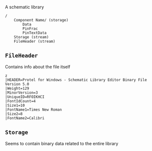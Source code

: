 A schematic library 

```text
/
    Component Name/ (storage)
        Data
        PinFrac
        PinTextData
    Storage (stream)
    FileHeader (stream)

```

## `FileHeader`

Contains info about the file itself

```text
z
|HEADER=Protel for Windows - Schematic Library Editor Binary File Version 5.0
|Weight=129
|MinorVersion=3
|UniqueID=RFOIKHCI
|FontIdCount=4
|Size1=10
|FontName1=Times New Roman
|Size2=8
|FontName2=Calibri
```

## `Storage`

Seems to contain binary data related to the entire library
